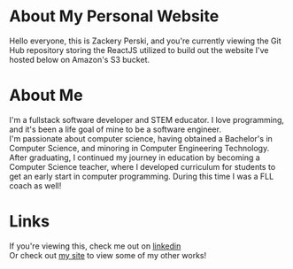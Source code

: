 # About My Personal Website
Hello everyone, this is Zackery Perski, and you're currently viewing the Git Hub repository storing the ReactJS utilized to build out the website I've hosted below on Amazon's S3 bucket. 

# About Me
I'm a fullstack software developer and STEM educator. I love programming, and it's been a life goal of mine to be a software engineer. </br>I'm passionate about computer science, having obtained a Bachelor's in Computer Science, and minoring in Computer Engineering Technology. After graduating, I continued my journey in education by becoming a Computer Science teacher, where I developed curriculum for students to get an early start in computer programming. During this time I was a FLL coach as well!

# Links
If you're viewing this, check me out on <a href="https://www.linkedin.com/in/zackery-perski/">linkedin</a></br>
Or check out <a href="">my site</a> to view some of my other works!
